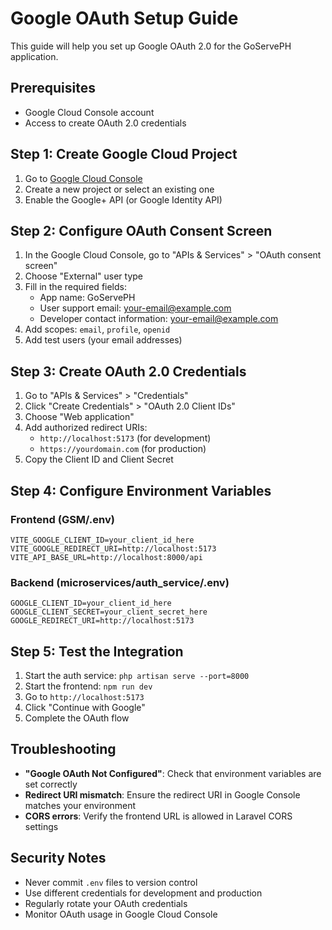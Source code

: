 # Google OAuth Setup Guide

This guide will help you set up Google OAuth 2.0 for the GoServePH application.

## Prerequisites

- Google Cloud Console account
- Access to create OAuth 2.0 credentials

## Step 1: Create Google Cloud Project

1. Go to [Google Cloud Console](https://console.cloud.google.com/)
2. Create a new project or select an existing one
3. Enable the Google+ API (or Google Identity API)

## Step 2: Configure OAuth Consent Screen

1. In the Google Cloud Console, go to "APIs & Services" > "OAuth consent screen"
2. Choose "External" user type
3. Fill in the required fields:
   - App name: GoServePH
   - User support email: your-email@example.com
   - Developer contact information: your-email@example.com
4. Add scopes: `email`, `profile`, `openid`
5. Add test users (your email addresses)

## Step 3: Create OAuth 2.0 Credentials

1. Go to "APIs & Services" > "Credentials"
2. Click "Create Credentials" > "OAuth 2.0 Client IDs"
3. Choose "Web application"
4. Add authorized redirect URIs:
   - `http://localhost:5173` (for development)
   - `https://yourdomain.com` (for production)
5. Copy the Client ID and Client Secret

## Step 4: Configure Environment Variables

### Frontend (GSM/.env)
```env
VITE_GOOGLE_CLIENT_ID=your_client_id_here
VITE_GOOGLE_REDIRECT_URI=http://localhost:5173
VITE_API_BASE_URL=http://localhost:8000/api
```

### Backend (microservices/auth_service/.env)
```env
GOOGLE_CLIENT_ID=your_client_id_here
GOOGLE_CLIENT_SECRET=your_client_secret_here
GOOGLE_REDIRECT_URI=http://localhost:5173
```

## Step 5: Test the Integration

1. Start the auth service: `php artisan serve --port=8000`
2. Start the frontend: `npm run dev`
3. Go to `http://localhost:5173`
4. Click "Continue with Google"
5. Complete the OAuth flow

## Troubleshooting

- **"Google OAuth Not Configured"**: Check that environment variables are set correctly
- **Redirect URI mismatch**: Ensure the redirect URI in Google Console matches your environment
- **CORS errors**: Verify the frontend URL is allowed in Laravel CORS settings

## Security Notes

- Never commit `.env` files to version control
- Use different credentials for development and production
- Regularly rotate your OAuth credentials
- Monitor OAuth usage in Google Cloud Console
